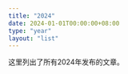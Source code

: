 ```yaml
---
title: "2024"
date: 2024-01-01T00:00:00+08:00
type: "year"
layout: "list"
---
```


这里列出了所有2024年发布的文章。 